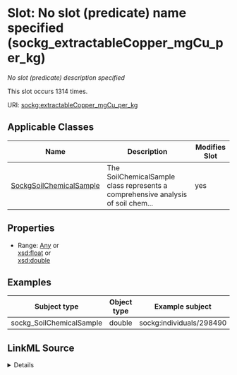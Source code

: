 

# Slot: No slot (predicate) name specified (sockg_extractableCopper_mgCu_per_kg)


_No slot (predicate) description specified_






This slot occurs 1314 times.


URI: [sockg:extractableCopper_mgCu_per_kg](https://idir.uta.edu/sockg-ontology/docs/extractableCopper_mgCu_per_kg)



<!-- no inheritance hierarchy -->





## Applicable Classes

| Name | Description | Modifies Slot |
| --- | --- | --- |
| [SockgSoilChemicalSample](../classes/SockgSoilChemicalSample.md) | The SoilChemicalSample class represents a comprehensive analysis of soil chem... |  yes  |







## Properties

* Range: [Any](../classes/Any.md)&nbsp;or&nbsp;<br />[xsd:float](http://www.w3.org/2001/XMLSchema#float)&nbsp;or&nbsp;<br />[xsd:double](http://www.w3.org/2001/XMLSchema#double)






## Examples

| Subject type | Object type | Example subject | Example object | Occurrences |
| --- | --- | --- | --- | --- |
| sockg_SoilChemicalSample | double | sockg:individuals/298490 | 0.7 | 1314 |




## LinkML Source

<details>

```yaml
name: sockg_extractableCopper_mgCu_per_kg
annotations:
  count:
    tag: count
    value: 1314
description: No slot (predicate) description specified
title: No slot (predicate) name specified
examples:
- object:
    example_object: '0.7'
    example_object_type: double
    example_predicate: sockg:extractableCopper_mgCu_per_kg
    example_subject: sockg:individuals/298490
    example_subject_type: sockg_SoilChemicalSample
from_schema: soc-kg
rank: 1000
domain: sockg_SoilChemicalSample
slot_uri: sockg:extractableCopper_mgCu_per_kg
alias: sockg_extractableCopper_mgCu_per_kg
domain_of:
- sockg_SoilChemicalSample
range: Any
any_of:
- range: float
- range: double

```
</details>